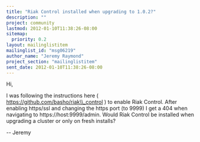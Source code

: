```yaml
---
title: "Riak Control installed when upgrading to 1.0.2?"
description: ""
project: community
lastmod: 2012-01-10T11:38:26-08:00
sitemap:
  priority: 0.2
layout: mailinglistitem
mailinglist_id: "msg06219"
author_name: "Jeremy Raymond"
project_section: "mailinglistitem"
sent_date: 2012-01-10T11:38:26-08:00
---
```



Hi,

I was following the instructions here (
https://github.com/basho/riak\\_control ) to enable Riak Control. After
enabling https/ssl and changing the https port (to 9999) I get a 404 when
navigating to https://host:9999/admin. Would Riak Control be installed when
upgrading a cluster or only on fresh installs?

--
Jeremy
